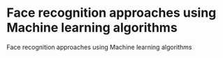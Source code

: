# Face recognition approaches using Machine learning algorithms  ​
 Face recognition approaches using Machine learning algorithms  ​
